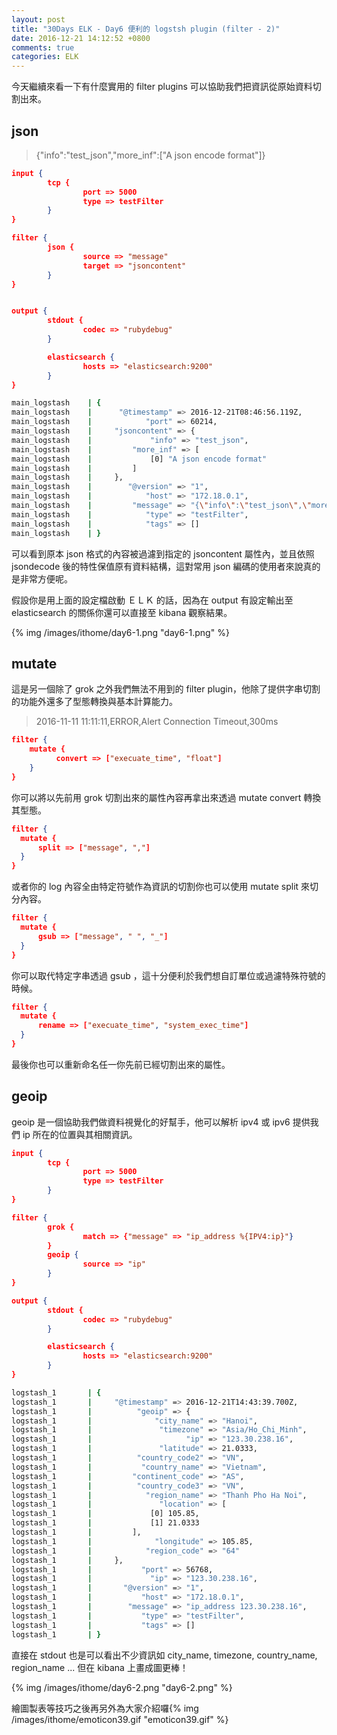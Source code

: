 ```yaml
---
layout: post
title: "30Days ELK - Day6 便利的 logstsh plugin (filter - 2)"
date: 2016-12-21 14:12:52 +0800
comments: true
categories: ELK
---
```



今天繼續來看一下有什麼實用的 filter plugins 可以協助我們把資訊從原始資料切割出來。
<!--more-->

## json

> {"info":"test_json","more_inf":["A json encode format"]}

```json
input {
        tcp {
                port => 5000
                type => testFilter
        }
}

filter {
        json {
                source => "message"
                target => "jsoncontent"
        }
}


output {
        stdout {
                codec => "rubydebug"
        }

        elasticsearch {
                hosts => "elasticsearch:9200"
        }
}
```

```bash
main_logstash    | {
main_logstash    |      "@timestamp" => 2016-12-21T08:46:56.119Z,
main_logstash    |            "port" => 60214,
main_logstash    |     "jsoncontent" => {
main_logstash    |             "info" => "test_json",
main_logstash    |         "more_inf" => [
main_logstash    |             [0] "A json encode format"
main_logstash    |         ]
main_logstash    |     },
main_logstash    |        "@version" => "1",
main_logstash    |            "host" => "172.18.0.1",
main_logstash    |         "message" => "{\"info\":\"test_json\",\"more_inf\":[\"A json encode format\"]}",
main_logstash    |            "type" => "testFilter",
main_logstash    |            "tags" => []
main_logstash    | }
```

可以看到原本 json 格式的內容被過濾到指定的 jsoncontent 屬性內，並且依照 jsondecode 後的特性保值原有資料結構，這對常用 json 編碼的使用者來說真的是非常方便呢。

假設你是用上面的設定檔啟動 ＥＬＫ 的話，因為在 output 有設定輸出至 elasticsearch 的關係你還可以直接至 kibana 觀察結果。

{% img /images/ithome/day6-1.png "day6-1.png" %}

## mutate

這是另一個除了 grok 之外我們無法不用到的 filter plugin，他除了提供字串切割的功能外還多了型態轉換與基本計算能力。

> 2016-11-11 11:11:11,ERROR,Alert Connection Timeout,300ms

```json
filter {
    mutate {
          convert => ["execuate_time", "float"]
    }
}
```

你可以將以先前用 grok 切割出來的屬性內容再拿出來透過 mutate convert 轉換其型態。

```json
filter {
  mutate {
      split => ["message", ","]
  }
}
```

或者你的 log 內容全由特定符號作為資訊的切割你也可以使用 mutate split 來切分內容。

```json
filter {
  mutate {
      gsub => ["message", " ", "_"]
  }
}
```

你可以取代特定字串透過 gsub ，這十分便利於我們想自訂單位或過濾特殊符號的時候。

```json
filter {
  mutate {
      rename => ["execuate_time", "system_exec_time"]
  }
}
```

最後你也可以重新命名任一你先前已經切割出來的屬性。

## geoip

geoip 是一個協助我們做資料視覺化的好幫手，他可以解析 ipv4 或 ipv6 提供我們 ip 所在的位置與其相關資訊。

```json
input {
        tcp {
                port => 5000
                type => testFilter
        }
}

filter {
        grok {
                match => {"message" => "ip_address %{IPV4:ip}"}
        }
        geoip {
                source => "ip"
        }
}

output {
        stdout {
                codec => "rubydebug"
        }

        elasticsearch {
                hosts => "elasticsearch:9200"
        }
}
```

```bash
logstash_1       | {
logstash_1       |     "@timestamp" => 2016-12-21T14:43:39.700Z,
logstash_1       |          "geoip" => {
logstash_1       |              "city_name" => "Hanoi",
logstash_1       |               "timezone" => "Asia/Ho_Chi_Minh",
logstash_1       |                     "ip" => "123.30.238.16",
logstash_1       |               "latitude" => 21.0333,
logstash_1       |          "country_code2" => "VN",
logstash_1       |           "country_name" => "Vietnam",
logstash_1       |         "continent_code" => "AS",
logstash_1       |          "country_code3" => "VN",
logstash_1       |            "region_name" => "Thanh Pho Ha Noi",
logstash_1       |               "location" => [
logstash_1       |             [0] 105.85,
logstash_1       |             [1] 21.0333
logstash_1       |         ],
logstash_1       |              "longitude" => 105.85,
logstash_1       |            "region_code" => "64"
logstash_1       |     },
logstash_1       |           "port" => 56768,
logstash_1       |             "ip" => "123.30.238.16",
logstash_1       |       "@version" => "1",
logstash_1       |           "host" => "172.18.0.1",
logstash_1       |        "message" => "ip_address 123.30.238.16",
logstash_1       |           "type" => "testFilter",
logstash_1       |           "tags" => []
logstash_1       | }
```

直接在 stdout 也是可以看出不少資訊如 city_name, timezone, country_name, region_name ... 但在 kibana 上畫成圖更棒！

{% img /images/ithome/day6-2.png "day6-2.png" %}

繪圖製表等技巧之後再另外為大家介紹囉{% img /images/ithome/emoticon39.gif "emoticon39.gif" %}



